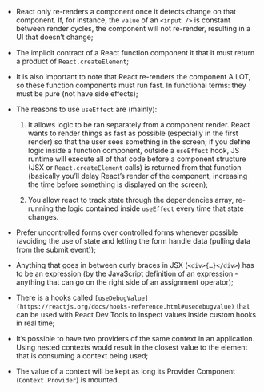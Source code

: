 - React only re-renders a component once it detects change on that component. If, for instance, the `value` of an `<input />`  is constant between render cycles, the component will not re-render, resulting in a UI that doesn’t change;

- The implicit contract of a React function component it that it must return a product of `React.createElement`;

- It is also important to note that React re-renders the component A LOT, so these function components must run fast. In functional terms: they must be pure (not have side effects);

- The reasons to use `useEffect` are (mainly):
    1. It allows logic to be ran separately from a component render. React wants to render things as fast as possible (especially in the first render) so that the user sees something in the screen; if you define logic inside a function component, outside a `useEffect` hook, JS runtime will execute all of that code before a component structure (JSX or `React.createElement` calls) is returned from that function (basically you’ll delay React’s render of the component, increasing the time before something is displayed on the screen);
    
    2. You allow react to track state through the dependencies array, re-running the logic contained inside `useEffect` every time that state changes.

- Prefer uncontrolled forms over controlled forms whenever possible (avoiding the use of state and letting the form handle data (pulling data from the submit event));

- Anything that goes in between curly braces in JSX (`<div>{…}</div>`) has to be an expression (by the JavaScript definition of an expression - anything that can go on the right side of an assignment operator);

- There is a hooks called `[useDebugValue](https://reactjs.org/docs/hooks-reference.html#usedebugvalue)` that can be used with React Dev Tools to inspect values inside custom hooks in real time;

- It’s possible to have two providers of the same context in an application. Using nested contexts would result in the closest value to the element that is consuming a context being used;

- The value of a context will be kept as long its Provider Component (`Context.Provider`) is mounted.